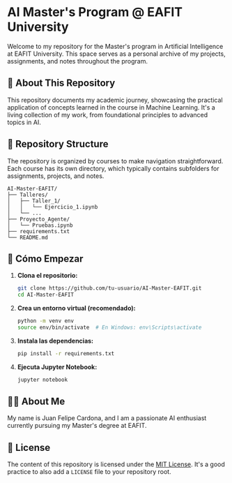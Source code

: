 # AI Master's Program @ EAFIT University

Welcome to my repository for the Master's program in Artificial Intelligence at EAFIT University. This space serves as a personal archive of my projects, assignments, and notes throughout the program.

## 📖 About This Repository

This repository documents my academic journey, showcasing the practical application of concepts learned in the course in Machine Learning. It's a living collection of my work, from foundational principles to advanced topics in AI.

## 📂 Repository Structure

The repository is organized by courses to make navigation straightforward. Each course has its own directory, which typically contains subfolders for assignments, projects, and notes.

```
AI-Master-EAFIT/
├── Talleres/
│   ├── Taller_1/
│   │   └── Ejercicio_1.ipynb
│   └── ...
├── Proyecto_Agente/
│   └── Pruebas.ipynb
├── requirements.txt
└── README.md
```

## 🚀 Cómo Empezar

1.  **Clona el repositorio:**
    ```bash
    git clone https://github.com/tu-usuario/AI-Master-EAFIT.git
    cd AI-Master-EAFIT
    ```

2.  **Crea un entorno virtual (recomendado):**
    ```bash
    python -m venv env
    source env/bin/activate  # En Windows: env\Scripts\activate
    ```

3.  **Instala las dependencias:**
    ```bash
    pip install -r requirements.txt
    ```

4.  **Ejecuta Jupyter Notebook:**
    ```bash
    jupyter notebook
    ```

## 👨‍💻 About Me

My name is Juan Felipe Cardona, and I am a passionate AI enthusiast currently pursuing my Master's degree at EAFIT.

## 📄 License

The content of this repository is licensed under the [MIT License](LICENSE). It's a good practice to also add a `LICENSE` file to your repository root.